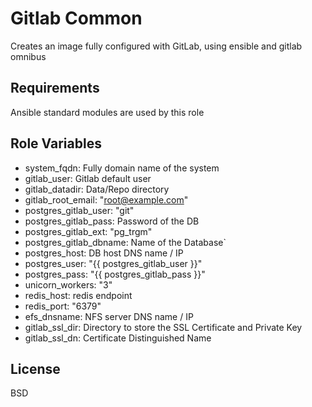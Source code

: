 Gitlab Common
========

Creates an image fully configured with GitLab, using ensible and gitlab omnibus

Requirements
------------

Ansible standard modules are used by this role

Role Variables
--------------

* system_fqdn: Fully domain name of the system
* gitlab_user: Gitlab default user
* gitlab_datadir: Data/Repo directory
* gitlab_root_email: "root@example.com"
* postgres_gitlab_user: "git"
* postgres_gitlab_pass: Password of the DB
* postgres_gitlab_ext: "pg_trgm"
* postgres_gitlab_dbname: Name of the Database`
* postgres_host: DB host DNS name / IP
* postgres_user: "{{ postgres_gitlab_user }}"
* postgres_pass: "{{ postgres_gitlab_pass }}"
* unicorn_workers: "3"
* redis_host: redis endpoint
* redis_port: "6379"
* efs_dnsname: NFS server DNS name / IP
* gitlab_ssl_dir: Directory to store the SSL Certificate and Private Key
* gitlab_ssl_dn: Certificate Distinguished Name


License
-------

BSD

